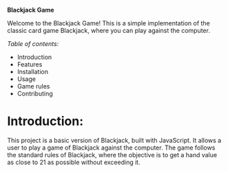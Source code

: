 **Blackjack Game**

Welcome to the Blackjack Game! This is a simple implementation of the classic card game Blackjack, where you can play against the computer.

*Table of contents:*

* Introduction
* Features
* Installation
* Usage
* Game rules
* Contributing

# Introduction: 

This project is a basic version of Blackjack, built with JavaScript. It allows a user to play a game of Blackjack against the computer. The game follows the standard rules of Blackjack, where the objective is to get a hand value as close to 21 as possible without exceeding it.

